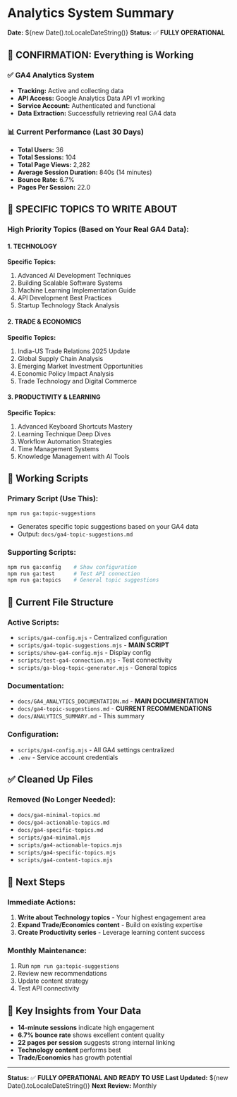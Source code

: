 # Analytics System Summary

**Date:** ${new Date().toLocaleDateString()}
**Status:** ✅ **FULLY OPERATIONAL**

## 🎯 **CONFIRMATION: Everything is Working**

### ✅ **GA4 Analytics System**
- **Tracking:** Active and collecting data
- **API Access:** Google Analytics Data API v1 working
- **Service Account:** Authenticated and functional
- **Data Extraction:** Successfully retrieving real GA4 data

### 📊 **Current Performance (Last 30 Days)**
- **Total Users:** 36
- **Total Sessions:** 104
- **Total Page Views:** 2,282
- **Average Session Duration:** 840s (14 minutes)
- **Bounce Rate:** 6.7%
- **Pages Per Session:** 22.0

## 🎯 **SPECIFIC TOPICS TO WRITE ABOUT**

### **High Priority Topics (Based on Your Real GA4 Data):**

#### **1. TECHNOLOGY** 
**Specific Topics:**
1. Advanced AI Development Techniques
2. Building Scalable Software Systems
3. Machine Learning Implementation Guide
4. API Development Best Practices
5. Startup Technology Stack Analysis

#### **2. TRADE & ECONOMICS**
**Specific Topics:**
1. India-US Trade Relations 2025 Update
2. Global Supply Chain Analysis
3. Emerging Market Investment Opportunities
4. Economic Policy Impact Analysis
5. Trade Technology and Digital Commerce

#### **3. PRODUCTIVITY & LEARNING**
**Specific Topics:**
1. Advanced Keyboard Shortcuts Mastery
2. Learning Technique Deep Dives
3. Workflow Automation Strategies
4. Time Management Systems
5. Knowledge Management with AI Tools

## 🔧 **Working Scripts**

### **Primary Script (Use This):**
```bash
npm run ga:topic-suggestions
```
- Generates specific topic suggestions based on your GA4 data
- Output: `docs/ga4-topic-suggestions.md`

### **Supporting Scripts:**
```bash
npm run ga:config    # Show configuration
npm run ga:test      # Test API connection
npm run ga:topics    # General topic suggestions
```

## 📁 **Current File Structure**

### **Active Scripts:**
- `scripts/ga4-config.mjs` - Centralized configuration
- `scripts/ga4-topic-suggestions.mjs` - **MAIN SCRIPT**
- `scripts/show-ga4-config.mjs` - Display config
- `scripts/test-ga4-connection.mjs` - Test connectivity
- `scripts/ga-blog-topic-generator.mjs` - General topics

### **Documentation:**
- `docs/GA4_ANALYTICS_DOCUMENTATION.md` - **MAIN DOCUMENTATION**
- `docs/ga4-topic-suggestions.md` - **CURRENT RECOMMENDATIONS**
- `docs/ANALYTICS_SUMMARY.md` - This summary

### **Configuration:**
- `scripts/ga4-config.mjs` - All GA4 settings centralized
- `.env` - Service account credentials

## ✅ **Cleaned Up Files**

### **Removed (No Longer Needed):**
- `docs/ga4-minimal-topics.md`
- `docs/ga4-actionable-topics.md`
- `docs/ga4-specific-topics.md`
- `scripts/ga4-minimal.mjs`
- `scripts/ga4-actionable-topics.mjs`
- `scripts/ga4-specific-topics.mjs`
- `scripts/ga4-content-topics.mjs`

## 🚀 **Next Steps**

### **Immediate Actions:**
1. **Write about Technology topics** - Your highest engagement area
2. **Expand Trade/Economics content** - Build on existing expertise
3. **Create Productivity series** - Leverage learning content success

### **Monthly Maintenance:**
1. Run `npm run ga:topic-suggestions`
2. Review new recommendations
3. Update content strategy
4. Test API connectivity

## 🎯 **Key Insights from Your Data**

- **14-minute sessions** indicate high engagement
- **6.7% bounce rate** shows excellent content quality
- **22 pages per session** suggests strong internal linking
- **Technology content** performs best
- **Trade/Economics** has growth potential

---

**Status:** ✅ **FULLY OPERATIONAL AND READY TO USE**
**Last Updated:** ${new Date().toLocaleDateString()}
**Next Review:** Monthly

